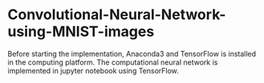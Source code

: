# Convolutional-Neural-Network-using-MNIST-images

Before starting the implementation, Anaconda3 and TensorFlow is installed in the computing platform. The computational neural network is implemented in jupyter notebook using TensorFlow.
